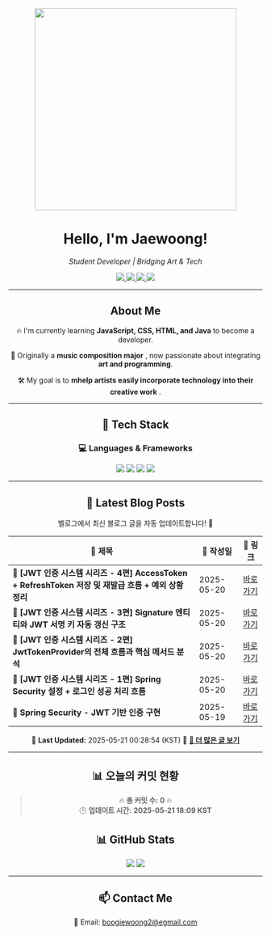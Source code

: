 
<div align="center">
  <img src="https://github.com/Jaewoong-Hwang/Jaewoong-Hwang/blob/main/Character.gif" width="400">
<h1 align="center" font-weight="bold">Hello, I'm Jaewoong! </h1>

<p align="center"><em>Student Developer | Bridging Art & Tech</em></p>

<p align="center">
  <a href="https://github.com/Jaewoong-Hwang">
    <img src="https://img.shields.io/github/followers/Jaewoong-Hwang?label=Follow&style=social" />
  </a>
  <a href="https://velog.io/@mypalebluedot29/posts">
    <img src="https://img.shields.io/badge/Velog-20C997?style=flat-square&logo=velog&logoColor=white"/>
  </a>
  <a href="https://www.youtube.com/@boogiewoong2819">
    <img src="https://img.shields.io/badge/YouTube-FF0000?style=flat-square&logo=youtube&logoColor=white"/>
  </a>
  <a href="https://www.instagram.com/boogie_woong2">
    <img src="https://img.shields.io/badge/Instagram-E4405F?style=flat-square&logo=instagram&logoColor=white"/>
  </a>
</p>

---

## About Me
 <p>🔥 I'm currently learning <strong>JavaScript, CSS, HTML, and Java</strong> to become a developer.</p>
 <p>🎨 Originally a <strong>music composition major</strong> , now passionate about integrating <strong>art and programming</strong>.</p>
 <p>🛠 My goal is to <strong>mhelp artists easily incorporate technology into their creative work</strong> .</p>

---

## 🚀 Tech Stack
### 💻 Languages & Frameworks
<p>
  <img src="https://img.shields.io/badge/JavaScript-F7DF1E?style=for-the-badge&logo=javascript&logoColor=black"/>
  <img src="https://img.shields.io/badge/CSS3-1572B6?style=for-the-badge&logo=css3&logoColor=white"/>
  <img src="https://img.shields.io/badge/HTML5-E34F26?style=for-the-badge&logo=html5&logoColor=white"/>
  <img src="https://img.shields.io/badge/Java-007396?style=for-the-badge&logo=java&logoColor=white"/>
</p>

---



## 📝 Latest Blog Posts
 벨로그에서 최신 블로그 글을 자동 업데이트합니다! 🚀

<!-- BLOG-POST-LIST:START -->
| 📝 제목 | 📅 작성일 | 🔗 링크 |
|---------|------------------|---------|
| **📌 [JWT 인증 시스템 시리즈 - 4편] AccessToken + RefreshToken 저장 및 재발급 흐름 + 예외 상황 정리** | 2025-05-20 | [바로가기](https://velog.io/@mypalebluedot29/JWT-인증-시스템-시리즈-4편-AccessToken-RefreshToken-저장-및-재발급-흐름-예외-상황-정리) |
| **📌 [JWT 인증 시스템 시리즈 - 3편] Signature 엔티티와 JWT 서명 키 자동 갱신 구조** | 2025-05-20 | [바로가기](https://velog.io/@mypalebluedot29/JWT-인증-시스템-시리즈-3편-Signature-엔티티와-JWT-서명-키-자동-갱신-구조) |
| **📌 [JWT 인증 시스템 시리즈 - 2편] JwtTokenProvider의 전체 흐름과 핵심 메서드 분석** | 2025-05-20 | [바로가기](https://velog.io/@mypalebluedot29/JWT-인증-시스템-시리즈-2편-JwtTokenProvider의-전체-흐름과-핵심-메서드-분석-w0rfho0f) |
| **📌 [JWT 인증 시스템 시리즈 - 1편] Spring Security 설정 + 로그인 성공 처리 흐름** | 2025-05-20 | [바로가기](https://velog.io/@mypalebluedot29/JWT-인증-시스템-시리즈-1편-Spring-Security-설정-로그인-성공-처리-흐름) |
| **📌 Spring Security - JWT 기반 인증 구현** | 2025-05-19 | [바로가기](https://velog.io/@mypalebluedot29/Spring-Security-JWT-기반-인증-구현-dc55097i) |

📅 **Last Updated:** 2025-05-21 00:28:54 (KST)
🔗 **[📖 더 많은 글 보기](https://velog.io/@mypalebluedot29)**
<!-- BLOG-POST-LIST:END -->




---


















































































































































































































































































































































































































































































































































































































































































































































































































## 📊 오늘의 커밋 현황
> 🔥 **총 커밋 수:** **0** 🔥  
> 🕒 **업데이트 시간:** **2025-05-21 18:09 KST**

## 📊 GitHub Stats
<p align="center">
  <img src="https://github-readme-stats.vercel.app/api?username=Jaewoong-Hwang&show_icons=true&theme=tokyonight"/>
  <img src="https://github-readme-streak-stats.herokuapp.com/?user=Jaewoong-Hwang&theme=tokyonight"/>
</p>


---

## 📫 Contact Me
 📧 Email: boogiewoong2@egmail.com 

</div>





